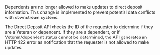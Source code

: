 Dependents are no longer allowed to make updates to direct deposit information.  This change is implemented to prevent potential data conflicts with downstream systems.

The Direct Deposit API checks the ID of the requester to determine if they are a Veteran or dependent.  If they are a dependent, or if Veteran/dependent status cannot be determined, the API generates an HTTP 422 error as notification that the requester is not allowed to make updates.  
